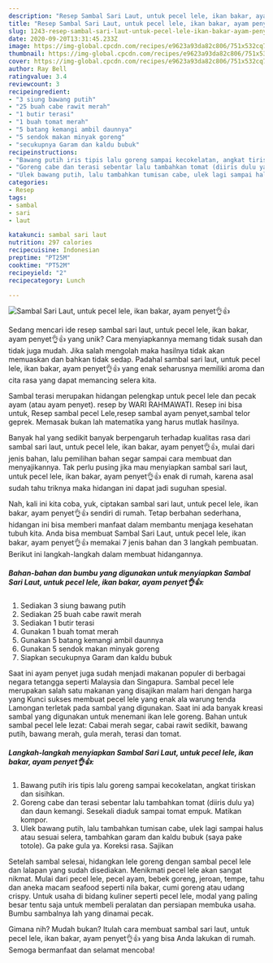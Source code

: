 ```yaml
---
description: "Resep Sambal Sari Laut, untuk pecel lele, ikan bakar, ayam penyet👌👍, Sempurna"
title: "Resep Sambal Sari Laut, untuk pecel lele, ikan bakar, ayam penyet👌👍, Sempurna"
slug: 1243-resep-sambal-sari-laut-untuk-pecel-lele-ikan-bakar-ayam-penyet-sempurna
date: 2020-09-20T13:31:45.233Z
image: https://img-global.cpcdn.com/recipes/e9623a93da82c806/751x532cq70/sambal-sari-laut-untuk-pecel-lele-ikan-bakar-ayam-penyet👌👍-foto-resep-utama.jpg
thumbnail: https://img-global.cpcdn.com/recipes/e9623a93da82c806/751x532cq70/sambal-sari-laut-untuk-pecel-lele-ikan-bakar-ayam-penyet👌👍-foto-resep-utama.jpg
cover: https://img-global.cpcdn.com/recipes/e9623a93da82c806/751x532cq70/sambal-sari-laut-untuk-pecel-lele-ikan-bakar-ayam-penyet👌👍-foto-resep-utama.jpg
author: Ray Bell
ratingvalue: 3.4
reviewcount: 3
recipeingredient:
- "3 siung bawang putih"
- "25 buah cabe rawit merah"
- "1 butir terasi"
- "1 buah tomat merah"
- "5 batang kemangi ambil daunnya"
- "5 sendok makan minyak goreng"
- "secukupnya Garam dan kaldu bubuk"
recipeinstructions:
- "Bawang putih iris tipis lalu goreng sampai kecokelatan, angkat tiriskan dan sisihkan."
- "Goreng cabe dan terasi sebentar lalu tambahkan tomat (diiris dulu ya) dan daun kemangi. Sesekali diaduk sampai tomat empuk. Matikan kompor."
- "Ulek bawang putih, lalu tambahkan tumisan cabe, ulek lagi sampai halus atau sesuai selera, tambahkan garam dan kaldu bubuk (saya pake totole). Ga pake gula ya. Koreksi rasa. Sajikan"
categories:
- Resep
tags:
- sambal
- sari
- laut

katakunci: sambal sari laut 
nutrition: 297 calories
recipecuisine: Indonesian
preptime: "PT25M"
cooktime: "PT52M"
recipeyield: "2"
recipecategory: Lunch

---
```



![Sambal Sari Laut, untuk pecel lele, ikan bakar, ayam penyet👌👍](https://img-global.cpcdn.com/recipes/e9623a93da82c806/751x532cq70/sambal-sari-laut-untuk-pecel-lele-ikan-bakar-ayam-penyet👌👍-foto-resep-utama.jpg)

Sedang mencari ide resep sambal sari laut, untuk pecel lele, ikan bakar, ayam penyet👌👍 yang unik? Cara menyiapkannya memang tidak susah dan tidak juga mudah. Jika salah mengolah maka hasilnya tidak akan memuaskan dan bahkan tidak sedap. Padahal sambal sari laut, untuk pecel lele, ikan bakar, ayam penyet👌👍 yang enak seharusnya memiliki aroma dan cita rasa yang dapat memancing selera kita.

Sambal terasi merupakan hidangan pelengkap untuk pecel lele dan pecak ayam (atau ayam penyet). resep by WARI RAHMAWATI. Resep ini bisa untuk, Resep sambal pecel Lele,resep sambal ayam penyet,sambal telor geprek. Memasak bukan lah matematika yang harus mutlak hasilnya.

Banyak hal yang sedikit banyak berpengaruh terhadap kualitas rasa dari sambal sari laut, untuk pecel lele, ikan bakar, ayam penyet👌👍, mulai dari jenis bahan, lalu pemilihan bahan segar sampai cara membuat dan menyajikannya. Tak perlu pusing jika mau menyiapkan sambal sari laut, untuk pecel lele, ikan bakar, ayam penyet👌👍 enak di rumah, karena asal sudah tahu triknya maka hidangan ini dapat jadi suguhan spesial.


Nah, kali ini kita coba, yuk, ciptakan sambal sari laut, untuk pecel lele, ikan bakar, ayam penyet👌👍 sendiri di rumah. Tetap berbahan sederhana, hidangan ini bisa memberi manfaat dalam membantu menjaga kesehatan tubuh kita. Anda bisa membuat Sambal Sari Laut, untuk pecel lele, ikan bakar, ayam penyet👌👍 memakai 7 jenis bahan dan 3 langkah pembuatan. Berikut ini langkah-langkah dalam membuat hidangannya.

<!--inarticleads1-->

##### Bahan-bahan dan bumbu yang digunakan untuk menyiapkan Sambal Sari Laut, untuk pecel lele, ikan bakar, ayam penyet👌👍:

1. Sediakan 3 siung bawang putih
1. Sediakan 25 buah cabe rawit merah
1. Sediakan 1 butir terasi
1. Gunakan 1 buah tomat merah
1. Gunakan 5 batang kemangi ambil daunnya
1. Gunakan 5 sendok makan minyak goreng
1. Siapkan secukupnya Garam dan kaldu bubuk


Saat ini ayam penyet juga sudah menjadi makanan populer di berbagai negara tetangga seperti Malaysia dan Singapura. Sambal pecel lele merupakan salah satu makanan yang disajikan malam hari dengan harga yang Kunci sukses membuat pecel lele yang enak ala warung tenda Lamongan terletak pada sambal yang digunakan. Saat ini ada banyak kreasi sambal yang digunakan untuk menemani ikan lele goreng. Bahan untuk sambal pecel lele lezat: Cabai merah segar, cabai rawit sedikit, bawang putih, bawang merah, gula merah, terasi dan tomat. 

<!--inarticleads2-->

##### Langkah-langkah menyiapkan Sambal Sari Laut, untuk pecel lele, ikan bakar, ayam penyet👌👍:

1. Bawang putih iris tipis lalu goreng sampai kecokelatan, angkat tiriskan dan sisihkan.
1. Goreng cabe dan terasi sebentar lalu tambahkan tomat (diiris dulu ya) dan daun kemangi. Sesekali diaduk sampai tomat empuk. Matikan kompor.
1. Ulek bawang putih, lalu tambahkan tumisan cabe, ulek lagi sampai halus atau sesuai selera, tambahkan garam dan kaldu bubuk (saya pake totole). Ga pake gula ya. Koreksi rasa. Sajikan


Setelah sambal selesai, hidangkan lele goreng dengan sambal pecel lele dan lalapan yang sudah disediakan. Menikmati pecel lele akan sangat nikmat. Mulai dari pecel lele, pecel ayam, bebek goreng, jeroan, tempe, tahu dan aneka macam seafood seperti nila bakar, cumi goreng atau udang crispy. Untuk usaha di bidang kuliner seperti pecel lele, modal yang paling besar tentu saja untuk membeli peralatan dan persiapan membuka usaha. Bumbu sambalnya lah yang dinamai pecak. 

Gimana nih? Mudah bukan? Itulah cara membuat sambal sari laut, untuk pecel lele, ikan bakar, ayam penyet👌👍 yang bisa Anda lakukan di rumah. Semoga bermanfaat dan selamat mencoba!
